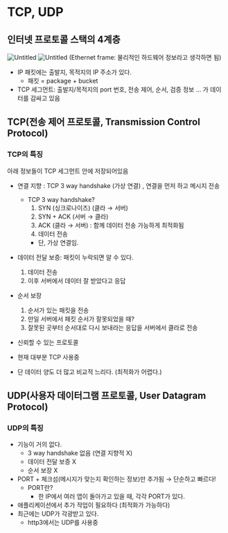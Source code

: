 # TCP, UDP

## 인터넷 프로토콜 스택의 4계층
![Untitled](https://prod-files-secure.s3.us-west-2.amazonaws.com/20f6d6a4-572c-464c-964b-019174c59146/036e43ed-01ab-428c-8b89-4bbf31fc00e9/Untitled.png)
![Untitled](https://prod-files-secure.s3.us-west-2.amazonaws.com/20f6d6a4-572c-464c-964b-019174c59146/b7604188-74af-4d8d-ad46-1cd8dc133da0/Untitled.png)
(Ethernet frame: 물리적인 하드웨어 정보라고 생각하면 됨)
- IP 패킷에는 출발지, 목적지의 IP 주소가 있다.
    - 패킷 = package + bucket
- TCP 세그먼트: 출발지/목적지의 port 번호, 전송 제어, 순서, 검증 정보 … 가 데이터를 감싸고 있음

## TCP(전송 제어 프로토콜, Transmission Control Protocol)
### TCP의 특징
아래 정보들이 TCP 세그먼트 안에 저장되어있음
- 연결 지향 : TCP 3 way handshake (가상 연결) , 연결을 먼저 하고 메시지 전송
    - TCP 3 way handshake?
        1. SYN (싱크로나이즈) (클라 → 서버)
        2. SYN + ACK (서버 → 클라)
        3. ACK (클라 → 서버) : 함께 데이터 전송 가능하게 최적화됨
        4. 데이터 전송
        - 단, 가상 연결임.
- 데이터 전달 보증: 패킷이 누락되면 알 수 있다.
    1. 데이터 전송
    2. 이후 서버에서 데이터 잘 받았다고 응답
- 순서 보장
    1. 순서가 있는 패킷을 전송
    2. 만일 서버에서 패킷 순서가 잘못되었을 때?
    3. 잘못된 곳부터 순서대로 다시 보내라는 응답을 서버에서 클라로 전송

- 신뢰할 수 있는 프로토콜
- 현재 대부분 TCP 사용중
- 단 데이터 양도 더 많고 비교적 느리다. (최적화가 어렵다.)

## UDP(사용자 데이터그램 프로토콜, User Datagram Protocol)
### UDP의 특징
- 기능이 거의 없다.
    - 3 way handshake 없음 (연결 지향적 X)
    - 데이터 전달 보증 X
    - 순서 보장 X
- PORT + 체크섬(메시지가 맞는지 확인하는 정보)만 추가됨 → 단순하고 빠르다!
    - PORT란?
        - 한 IP에서 여러 앱이 돌아가고 있을 때, 각각 PORT가 있다.
- 애플리케이션에서 추가 작업이 필요하다 (최적화가 가능하다)
- 최근에는 UDP가 각광받고 있다.
    - http3에서는 UDP를 사용중
